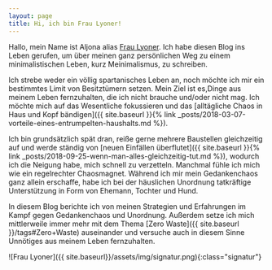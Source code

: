 ```yaml
---
layout: page
title: Hi, ich bin Frau Lyoner!
---
```


Hallo, mein Name ist Aljona alias [Frau Lyoner](https://www.fraulyoner.de). Ich
habe diesen Blog ins Leben gerufen, um über meinen ganz persönlichen Weg zu
einem minimalistischen Leben, kurz Meinimalismus, zu schreiben.

Ich strebe weder ein völlig spartanisches Leben an, noch möchte ich mir ein
bestimmtes Limit von Besitztümern setzen. Mein Ziel ist es,Dinge aus meinem
Leben fernzuhalten, die ich nicht brauche und/oder nicht mag. Ich möchte mich
auf das Wesentliche fokussieren und das [alltägliche Chaos in Haus und Kopf bändigen]({{ site.baseurl }}{% link _posts/2018-03-07-vorteile-eines-entrumpelten-haushalts.md %}).

Ich bin grundsätzlich spät dran, reiße gerne mehrere Baustellen gleichzeitig auf
und werde ständig von [neuen Einfällen überflutet]({{ site.baseurl }}{% link _posts/2018-09-25-wenn-man-alles-gleichzeitig-tut.md %}), wodurch ich die Neigung habe, mich schnell zu
verzetteln. Manchmal fühle ich mich wie ein regelrechter Chaosmagnet. Während
ich mir mein Gedankenchaos ganz allein erschaffe, habe ich bei der häuslichen
Unordnung tatkräftige Unterstützung in Form von Ehemann, Tochter und Hund.

In diesem Blog berichte ich von meinen Strategien und Erfahrungen im Kampf gegen
Gedankenchaos und Unordnung. Außerdem setze ich mich mittlerweile immer mehr mit
dem Thema [Zero Waste]({{ site.baseurl }}/tags#Zero+Waste) auseinander und
versuche auch in diesem Sinne Unnötiges aus meinem Leben fernzuhalten.

![Frau Lyoner]({{ site.baseurl}}/assets/img/signatur.png){:class="signatur"}
